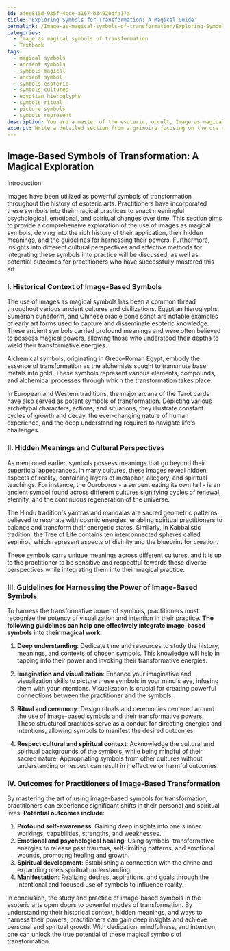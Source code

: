 ```yaml
---
id: a4ee815d-935f-4cce-a167-b34920dfa17a
title: 'Exploring Symbols for Transformation: A Magical Guide'
permalink: /Image-as-magical-symbols-of-transformation/Exploring-Symbols-for-Transformation-A-Magical-Guide/
categories:
  - Image as magical symbols of transformation
  - Textbook
tags:
  - magical symbols
  - ancient symbols
  - symbols magical
  - ancient symbol
  - symbols esoteric
  - symbols cultures
  - egyptian hieroglyphs
  - symbols ritual
  - picture symbols
  - symbols represent
description: You are a master of the esoteric, occult, Image as magical symbols of transformation and education, you have written many textbooks on the subject in ways that provide students with rich and deep understanding of the subject. You are being asked to write textbook-like sections on a topic and you do it with full context, explainability, and reliability in accuracy to the true facts of the topic at hand, in a textbook style that a student would easily be able to learn from, in a rich, engaging, and contextual way. Always include relevant context (such as formulas and history), related concepts, and in a way that someone can gain deep insights from.
excerpt: Write a detailed section from a grimoire focusing on the use of images as magical symbols of transformation. Explore how these symbols have been used in the past by practitioners of esoteric arts, their hidden meanings, and the guidelines for harnessing their powers. Include insights into different cultural perspectives on these symbols, methods for integrating these symbols into magical practices, and potential outcomes for practitioners who master the art of using image-based symbols for transformational purposes.
---
```


## Image-Based Symbols of Transformation: A Magical Exploration

Introduction

Images have been utilized as powerful symbols of transformation throughout the history of esoteric arts. Practitioners have incorporated these symbols into their magical practices to enact meaningful psychological, emotional, and spiritual changes over time. This section aims to provide a comprehensive exploration of the use of images as magical symbols, delving into the rich history of their application, their hidden meanings, and the guidelines for harnessing their powers. Furthermore, insights into different cultural perspectives and effective methods for integrating these symbols into practice will be discussed, as well as potential outcomes for practitioners who have successfully mastered this art.

### I. Historical Context of Image-Based Symbols

The use of images as magical symbols has been a common thread throughout various ancient cultures and civilizations. Egyptian hieroglyphs, Sumerian cuneiform, and Chinese oracle bone script are notable examples of early art forms used to capture and disseminate esoteric knowledge. These ancient symbols carried profound meanings and were often believed to possess magical powers, allowing those who understood their depths to wield their transformative energies. 

Alchemical symbols, originating in Greco-Roman Egypt, embody the essence of transformation as the alchemists sought to transmute base metals into gold. These symbols represent various elements, compounds, and alchemical processes through which the transformation takes place.

In European and Western traditions, the major arcana of the Tarot cards have also served as potent symbols of transformation. Depicting various archetypal characters, actions, and situations, they illustrate constant cycles of growth and decay, the ever-changing nature of human experience, and the deep understanding required to navigate life's challenges.

### II. Hidden Meanings and Cultural Perspectives

As mentioned earlier, symbols possess meanings that go beyond their superficial appearances. In many cultures, these images reveal hidden aspects of reality, containing layers of metaphor, allegory, and spiritual teachings. For instance, the Ouroboros - a serpent eating its own tail - is an ancient symbol found across different cultures signifying cycles of renewal, eternity, and the continuous regeneration of the universe.

The Hindu tradition's yantras and mandalas are sacred geometric patterns believed to resonate with cosmic energies, enabling spiritual practitioners to balance and transform their energetic states. Similarly, in Kabbalistic tradition, the Tree of Life contains ten interconnected spheres called sephirot, which represent aspects of divinity and the blueprint for creation.

These symbols carry unique meanings across different cultures, and it is up to the practitioner to be sensitive and respectful towards these diverse perspectives while integrating them into their magical practice.

### III. Guidelines for Harnessing the Power of Image-Based Symbols

To harness the transformative power of symbols, practitioners must recognize the potency of visualization and intention in their practice. **The following guidelines can help one effectively integrate image-based symbols into their magical work**:

1. **Deep understanding**: Dedicate time and resources to study the history, meanings, and contexts of chosen symbols. This knowledge will help in tapping into their power and invoking their transformative energies.

2. **Imagination and visualization**: Enhance your imaginative and visualization skills to picture these symbols in your mind's eye, infusing them with your intentions. Visualization is crucial for creating powerful connections between the practitioner and the symbols.

3. **Ritual and ceremony**: Design rituals and ceremonies centered around the use of image-based symbols and their transformative powers. These structured practices serve as a conduit for directing energies and intentions, allowing symbols to manifest the desired outcomes.

4. **Respect cultural and spiritual context**: Acknowledge the cultural and spiritual backgrounds of the symbols, while being mindful of their sacred nature. Appropriating symbols from other cultures without understanding or respect can result in ineffective or harmful outcomes.

### IV. Outcomes for Practitioners of Image-Based Transformation

By mastering the art of using image-based symbols for transformation, practitioners can experience significant shifts in their personal and spiritual lives. **Potential outcomes include**:

1. **Profound self-awareness**: Gaining deep insights into one's inner workings, capabilities, strengths, and weaknesses.
2. **Emotional and psychological healing**: Using symbols' transformative energies to release past traumas, self-limiting patterns, and emotional wounds, promoting healing and growth.
3. **Spiritual development**: Establishing a connection with the divine and expanding one’s spiritual understanding.
4. **Manifestation**: Realizing desires, aspirations, and goals through the intentional and focused use of symbols to influence reality.

In conclusion, the study and practice of image-based symbols in the esoteric arts open doors to powerful modes of transformation. By understanding their historical context, hidden meanings, and ways to harness their powers, practitioners can gain deep insights and achieve personal and spiritual growth. With dedication, mindfulness, and intention, one can unlock the true potential of these magical symbols of transformation.
